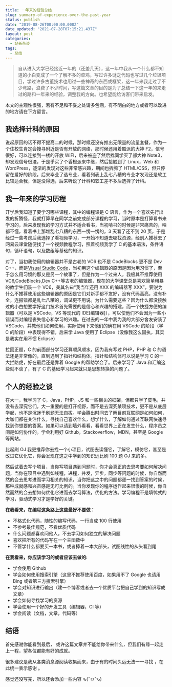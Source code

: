 ```yaml
---
title: 一年来的经验总结
slug: summary-of-experience-over-the-past-year
status: publish
date: "2019-08-26T00:00:00.000Z"
date_updated: "2021-07-28T07:15:21.437Z"
layout: post
categories:
  - 站长杂谈
tags:
  - 总结
---
```


> 自从进入大学已经接近一年的（还差几天），这一年中我从一个什么都不知道的小白变成了一个了解不多的菜鸡，写过许多谜之代码也写过几个垃圾项目，学过许多古董技术也用过一些神奇的东西或框架，这一年来我走过了不少弯路，浪费了不少时间，写这篇文章的目的是为了总结一下这一年的来走过的路和一年来的经验，调整我的方向。也希望能给访客们带来启发。

本文的主观性很强，若有不足和不妥之处请多包涵，有不明白的地方或者可以改进的地方请在下方留言。

## 我选择计科的原因

说起原因的话不得不提高二的时候，那时候还没有推出无限量的流量套餐，作为一个住校生肯定会搜寻附近是否有开放的网络，那时候还用着酷派的大神 F2，信号很好，可以连接到一楼的开放 WIFI，后来被盗了然后找同学买了部大神 Note3，却发现信号很渣，于是乎买了个香橙派来中继，然后接触到了 Linux，Web 和 WordPress，逐渐的发现对这些非常感兴趣，期间也折腾了 HTML/CSS，但只停留在爱好的阶段。后来毕业了选专业，看着列表上乱七八糟的专业才发现还是软工比较适合我，但是没得选，后来听说了计科和软工差不多后选择了计科。

## 我一年来的学习历程

开学后我知道了要学习哪些课程，其中的编程课是 C 语言，作为一个喜欢先行出发的折腾怪，我就打算早在同学之前完成部分课程的学习，当时原本是打算看书来学习的，后来发现我的学习方式并不适合看书，当初啃书的时候是非常痛苦的，啥都不懂，看着书上那堆乱七八糟的东西一愣一愣的，3 天看了还不到 20 页，于是经过一些考虑后我选择了看视频学习，一开始不知道去哪找资源，经别人推荐去了网易云课堂随便找了一个视频教程学习，照着视频我学了 C 的基本语法，条件语句，循环语句，以及数组等基础的知识。

对了，当初我使用的编辑器并不是古老的 VC6 也不是 CodeBlocks 更不是 Dev C++，而是[Visual Studio Code](https://code.visualstudio.com/)，当初用这个编辑器的原因是因为用习惯了，至于怎么用习惯的那又是另一个故事了，但是作为一个过来人，我极其不推荐使用 VC6,CodeBlocks,Dev C++等古老的编辑器，现在的大学课堂总是喜欢简单粗暴的教学生们装一个 VC6，美其名曰“我当年还用 XXX 的编辑器写 XXX”，要说为什么不推荐使用这些编辑器的原因是它们对新手都不友好，没有代码高亮，没有补全，连报错都是乱七八糟的，调试更不用说。为什么需要这些？因为什么都没接触过的小白想要学好这门技术首先需要的是信心和兴趣的搭建，而一个快捷方便的编辑器（可以是 VSCode，VS 等现代的 IDE\[编辑器\]），可以使他们不会因为一些小错误而对编程丧失信心和学习的兴趣。在过去的一年中我为我的大部分舍友安装了 VSCode，并教他们如何使用，实际使用下来他们的确在用 VSCode 的阶段（学 C 的阶段）中表现得不错，后来学 Java 使用了 Eclipse（没像我这么固执，其实是我实在用不惯 Eclipse）

拉回正题，C 的前面部分学习还算顺风顺水，因为我有写过 PHP，PHP 和 C 的语法还是非常像的，直到遇到了指针和结构体。指针和结构体可以说是学习 C 的一大拦路虎，好在最后还是靠着 Google 的帮助学会了。后来学习了 Java 和汇编这些就不谈了，有了 C 的基础学习起来就只是思想转换的问题了。

## 个人的经验之谈

在大一，我学习了 C，Java，PHP，JS 和一些相关的框架，但都只学了皮毛，并没有去深究它们，大一重要的是打开视野，而不是去深究某项技术，更不是从底层学起，也不是沉迷于刷题无法自拔。学会腾出时间去了解目前互联网是如何如何，大咖们都在关注什么，寻找自己喜欢什么，想学什么，了解如何通过互联网快速寻找到你想要的答案。如果可以请到墙外看看，看看世界上正在发生什么，程序员之间是如何协作的。学会利用好 Github，Stackoverflow，MDN，甚至是 Google 等网站。

比起刷 OJ 我更推荐你去找一个小项目，试图去读懂它，了解它，模仿它，甚至是改进它优化它，你会发现在这之中学到的知识远比刷 100 题 OJ 来的多。

然后试着去写个项目，当你写项目遇到问题时，你才会真正的去思考要如何解决问题，当你在项目中遇到如线程，进程，并发，异步，同步等问题的时候，你自然而然的会去思考进而学习相关的知识，当你把这之中的问题都逐一找到答案的时候，那种成就感和兴奋感是无可比例的。当你发现你的程序运作起来很慢的时候，你自然而然的会去想如何优化它进而去学习算法，优化的方法。学习编程不是填鸭式的学习，驱动式学习才是学好的关键。

**在我看来，在编程这条路上这些最好不要做：**

- 不格式化代码，随性的编写代码，一行当成 100 行使用
- 不参考最佳规范，不看优质代码
- 什么问题都喜欢问他人，不去学习如何独立的解决问题
- 喜欢把所有的代码写在一个主函数中
- 不管学什么都要买一本书，或者捧着一本大部头，试图线性的从头看到尾

**在我看来，你应该学习的或者应该去做的:**

- 学会使用 Github
- 学会如何使用搜索引擎（这里不推荐使用百度，如果用不了 Google 也请用 Bing 或者第三方搜索引擎）
- 学会对知识进行输出（建一个博客或者去一个优质平台把自己学到的知识写成文章）
- 学会如何寻找学习的资源
- 学会使用一个好的开发工具（编辑器，CI 等）
- 学会阅读（文档，文章，代码等）

## 结语

首先感谢你能看到最后， 或许这篇文章并不能给你带来什么，但我们有缘一起走上一程，望各位都能有好的成就。

很多建议是我从各类消息源阅读收集而来，由于有的时间久远无法一一寻找 ，在此统一表示感谢 。

感觉还没写完，所以还会添加一些内容 ԅ(¯ㅂ¯ԅ)
